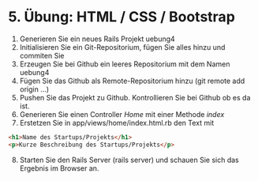 # 5. Übung: HTML / CSS / Bootstrap 

1.	Generieren Sie ein neues Rails Projekt uebung4
2.	Initialisieren Sie ein Git-Repositorium, fügen Sie alles hinzu und commiten Sie
3.	Erzeugen Sie bei Github ein leeres Repositorium mit dem Namen uebung4
4.	Fügen Sie das Github als Remote-Repositorium hinzu (git remote add origin ...)
5.  Pushen Sie das Projekt zu Github. Kontrollieren Sie bei Github ob es da ist.
6.  Generieren Sie einen Controller *Home* mit einer Methode *index*
7.  Erstetzen Sie in app/views/home/index.html.rb den Text mit

```html
<h1>Name des Startups/Projekts</h1>
<p>Kurze Beschreibung des Startups/Projekts</p>
```
8.  Starten Sie den Rails Server (rails server) und schauen Sie sich das Ergebnis im Browser an.
